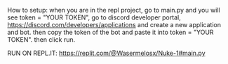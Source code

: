 How to setup: when you are in the repl project, go to main.py and you will see token = "YOUR TOKEN", go to discord developer portal, https://discord.com/developers/applications
and create a new application and bot. then copy the token of the bot and paste it into token = "YOUR TOKEN". then click run.

RUN ON REPL.IT: https://replit.com/@Wasermelosx/Nuke-1#main.py
